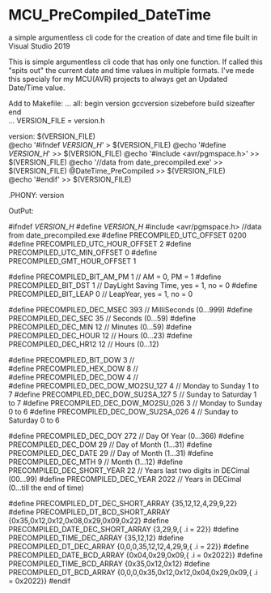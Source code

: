 # MCU_PreCompiled_DateTime
a simple argumentless cli code for the creation of date and time file built in Visual Studio 2019

This is simple argumentless cli code that has only one function.
If called this "spits out" the current date and time values in multiple formats.
I've mede this specialy for my MCU(AVR) projects to always get an Updated Date/Time value.

Add to Makefile:
...
all: begin version gccversion sizebefore build sizeafter end	
...
VERSION_FILE = version.h

version: $(VERSION_FILE)	
	@echo '#ifndef		_VERSION_H_' > $(VERSION_FILE) 
	@echo '#define		_VERSION_H_' >> $(VERSION_FILE)	
	@echo '#include	<avr/pgmspace.h>' >> $(VERSION_FILE) 
	@echo '//data from date_precompiled.exe' >> $(VERSION_FILE)	
	@DateTime_PreCompiled >> $(VERSION_FILE)	
	@echo '#endif' >> $(VERSION_FILE)	

.PHONY:	version	

OutPut:	

#ifndef		_VERSION_H_
#define		_VERSION_H_
#include	<avr/pgmspace.h>
//data from date_precompiled.exe
#define PRECOMPILED_UTC_OFFSET	        0200
#define PRECOMPILED_UTC_HOUR_OFFSET	2
#define PRECOMPILED_UTC_MIN_OFFSET	0
#define PRECOMPILED_GMT_HOUR_OFFSET  1

#define PRECOMPILED_BIT_AM_PM    1       //  AM = 0, PM = 1
#define PRECOMPILED_BIT_DST	    1       //  DayLight Saving Time, yes = 1, no = 0
#define PRECOMPILED_BIT_LEAP	    0       //  LeapYear, yes = 1, no = 0

#define PRECOMPILED_DEC_MSEC	    393       //  MilliSeconds (0...999)
#define PRECOMPILED_DEC_SEC	    35       //  Seconds (0...59)
#define PRECOMPILED_DEC_MIN	    12       //  Minutes (0...59)
#define PRECOMPILED_DEC_HOUR	    12       //  Hours (0...23)
#define PRECOMPILED_DEC_HR12	    12       //  Hours (0...12)

#define PRECOMPILED_BIT_DOW	    3       //  
#define PRECOMPILED_HEX_DOW	    8       //  
#define PRECOMPILED_DEC_DOW	    4       //  
#define PRECOMPILED_DEC_DOW_MO2SU_127  4       //  Monday to Sunday 1 to 7
#define PRECOMPILED_DEC_DOW_SU2SA_127  5       //  Sunday to Saturday 1 to 7
#define PRECOMPILED_DEC_DOW_MO2SU_026  3       //  Monday to Sunday 0 to 6
#define PRECOMPILED_DEC_DOW_SU2SA_026  4       //  Sunday to Saturday 0 to 6

#define PRECOMPILED_DEC_DOY	    272       //  Day Of Year (0...366)
#define PRECOMPILED_DEC_DOM	    29       //  Day of Month (1...31)
#define PRECOMPILED_DEC_DATE	    29       //  Day of Month (1...31)
#define PRECOMPILED_DEC_MTH	    9       //  Month (1...12)
#define PRECOMPILED_DEC_SHORT_YEAR	22       //  Years last two digits in DECimal (00...99)
#define PRECOMPILED_DEC_YEAR	    2022       //  Years in DECimal (0...till the end of time)

#define PRECOMPILED_DT_DEC_SHORT_ARRAY	{35,12,12,4,29,9,22}
#define PRECOMPILED_DT_BCD_SHORT_ARRAY	{0x35,0x12,0x12,0x08,0x29,0x09,0x22}
#define PRECOMPILED_DATE_DEC_SHORT_ARRAY	{3,29,9,{ .i = 22}}
#define PRECOMPILED_TIME_DEC_ARRAY	{35,12,12}
#define PRECOMPILED_DT_DEC_ARRAY	{0,0,0,35,12,12,4,29,9,{ .i = 22}}
#define PRECOMPILED_DATE_BCD_ARRAY	{0x04,0x29,0x09,{ .i = 0x2022}}
#define PRECOMPILED_TIME_BCD_ARRAY	{0x35,0x12,0x12}
#define PRECOMPILED_DT_BCD_ARRAY	{0,0,0,0x35,0x12,0x12,0x04,0x29,0x09,{ .i = 0x2022}}
#endif
